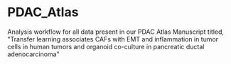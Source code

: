 # PDAC_Atlas
Analysis workflow for all data present in our PDAC Atlas Manuscript titled, "Transfer learning associates CAFs with EMT and inflammation in tumor cells in human tumors and organoid co-culture in pancreatic ductal adenocarcinoma"
